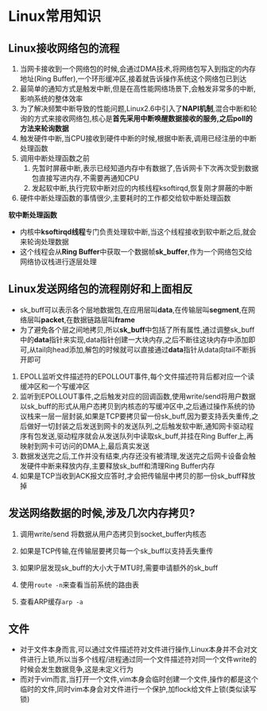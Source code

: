 # Linux常用知识

## Linux接收网络包的流程
1. 当网卡接收到一个网络包的时候,会通过DMA技术,将网络包写入到指定的内存地址(Ring Buffer),一个环形缓冲区,接着就告诉操作系统这个网络包已到达
2. 最简单的通知方式是触发中断,但是在高性能网络场景下,会触发非常多的中断,影响系统的整体效率
3. 为了解决频繁中断导致的性能问题,Linux2.6中引入了**NAPI机制**,混合中断和轮询的方式来接收网络包,核心是**首先采用中断唤醒数据接收的服务,之后poll的方法来轮询数据**
4. 触发硬件中断,当CPU接收到硬件中断的时候,根据中断表,调用已经注册的中断处理函数
5. 调用中断处理函数之前
    1. 先暂时屏蔽中断,表示已经知道内存中有数据了,告诉网卡下次再次受到数据包直接写进内存,不需要再通知CPU
    2. 发起软中断,执行完软中断对应的内核线程ksoftirqd,恢复刚才屏蔽的中断
6. 硬件中断处理函数的事情很少,主要耗时的工作都交给软中断处理函数

**软中断处理函数**
- 内核中**ksoftirqd线程**专门负责处理软中断,当这个线程接收到软中断之后,就会来轮询处理数据
- 这个线程会从**Ring Buffer**中获取一个数据帧**sk_buffer**,作为一个网络包交给网络协议栈进行逐层处理

## Linux发送网络包的流程刚好和上面相反
- sk_buff可以表示各个层地数据包,在应用层叫**data**,在传输层叫**segment**,在网络层叫**packet**,在数据链路层叫**frame**
- 为了避免各个层之间地拷贝,所以**sk_buff**中包括了所有属性,通过调整sk_buff中的**data**指针来实现,data指针创建一大块内存,之后不断往这块内存中添加即可,从tail向head添加,解包的时候就可以直接通过**data**指针从data向tail不断拆开即可
1. EPOLL监听文件描述符的EPOLLOUT事件,每个文件描述符背后都对应一个读缓冲区和一个写缓冲区
2. 监听到EPOLLOUT事件,之后触发对应的回调函数,使用write/send将用户数据以sk_buff的形式从用户态拷贝到内核态的写缓冲区中,之后通过操作系统的协议栈来一层一层封装,如果是TCP要拷贝留一份sk_buff,因为要支持丢失重传,之后做好一切封装之后发送到网卡的发送队列,之后触发软中断,通知网卡驱动程序有包发送,驱动程序就会从发送队列中读取sk_buff,并挂在Ring Buffer上,再映射到网卡可访问的DMA上,最后真实发送
3. 数据发送完之后,工作并没有结束,内存还没有被清理,发送完之后网卡设备会触发硬件中断来释放内存,主要释放sk_buff和清理Ring Buffer内存
4. 如果是TCP当收到ACK报文应答时,才会把传输层中拷贝的那一份sk_buff释放掉

## 发送网络数据的时候,涉及几次内存拷贝?
1. 调用write/send 将数据从用户态拷贝到socket_buffer内核态
2. 如果是TCP传输,在传输层要拷贝每一个sk_buff以支持丢失重传
3. 如果IP层发现sk_buff的大小大于MTU时,需要申请额外的sk_buff

1. 使用`route -n`来查看当前系统的路由表
2. 查看ARP缓存`arp -a`

## 文件
- 对于文件本身而言,可以通过文件描述符对文件进行操作,Linux本身并不会对文件进行上锁,所以当多个线程/进程通过同一个文件描述符对同一个文件write的时候会发生数据竞争,这是未定义行为
- 而对于vim而言,当打开一个文件,vim本身会临时创建一个文件,操作的都是这个临时的文件,同时vim本身会对文件进行一个保护,加flock给文件上锁(类似读写锁)
